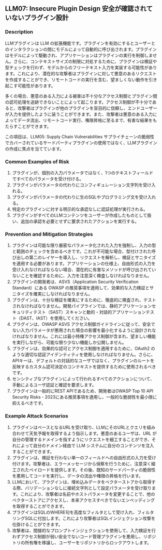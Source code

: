## LLM07: Insecure Plugin Design 安全が確認されていないプラグイン設計

### Description

LLMプラグインは LLM の拡張機能です。プラグインを有効にするとユーザーとのインタラクションの間にモデルによって自動的に呼び出されます。プラグインはモデルによって駆動され、アプリケーションはプラグインの実行を制御しません。さらに、コンテキストサイズの制限に対処するために、プラグインは検証や型チェックを行わず、モデルからのフリーテキスト入力を実装する可能性があります。これにより、潜在的な攻撃者はプラグインに対して悪意のあるリクエストを作成することができ、リモートコードの実行を含む、望ましくない動作を引き起こす可能性があります。

多くの場合、悪意のある入力による被害は不十分なアクセス制御とプラグイン間の認可処理を追跡できないことによって起こります。アクセス制御が不十分であると、攻撃者はプラグインが他のプラグインを盲目的に信頼し、エンドユーザーが入力を提供したように装うことができます。また、攻撃者は悪意のある入力によってデータ流出、リモートコード実行、権限昇格に至るまで、有害な結果をもたらすことができます。

この項目は、LLM05: Supply Chain Vulnerabilities サプライチェーンの脆弱性でカバーされているサードパーティプラグインの使用ではなく、LLMプラグインの作成に焦点を当てています。

### Common Examples of Risk

1. プラグインが、個別の入力パラメータではなく、1つのテキストフィールドですべてのパラメータを受け付ける。
1. プラグインがパラメータの代わりにコンフィギュレーション文字列を受け入れる。
1. プラグインがパラメータの代わりに生のSQLやプログラミング文を受け入れる。
1. 特定のプラグインに対する明示的な承認なしに認証処理が実行される。
1. プラグインがすべてのLLMコンテンツをユーザーが作成したものとして扱い、追加の承認を必要とせずに要求されたアクションを実行する。

### Prevention and Mitigation Strategies

1. プラグインは可能な限り厳密なパラメータ化された入力を強制し、入力の型と範囲のチェックを含めるべきです。これが不可能な場合、型付けされた呼び出しの第二のレイヤーを導入し、リクエストを解析し、検証とサニタイズを適用する必要があります。アプリケーションの仕様上、自由形式の入力を受け入れなければならない場合、潜在的に有害なメソッドが呼び出されていないことを確認するために、入力を注意深く検査しなければなりません。
1. プラグインの開発者は、ASVS（Application Security Verification Standard）にある OWASP の推奨事項を適用して、効果的な入力検証とサニタイズを確実にしなければなりません。
1. プラグインは、十分な検証を確実にするために、徹底的に検査され、テストされなければなりません。開発パイプラインでは、静的アプリケーションセキュリティテスト（SAST）スキャンと動的・対話的アプリケーションテスト（DAST、IAST）を使用してください。
1. プラグインは、OWASP ASVS アクセス制御ガイドラインに従って、安全でない入力パラメータが悪用された場合の影響を最小化するように設計されなければなりません。これには最小特権アクセス制御が含まれ、望ましい機能を実行しながら、可能な限り少ない機能しか公開しません。
1. プラグインは、効果的な認可とアクセス制御を適用するために、OAuth2 のような適切な認証アイデンティティを使用しなければなりません。さらに、APIキーは、デフォルトの対話的なユーザではなく、プラグインのルートを反映するカスタム認可決定のコンテキストを提供するために使用されるべきです。
1. センシティブなプラグインによって行われるすべてのアクションについて、手動によるユーザ認証と確認を要求します。
1. プラグインは一般的にREST APIであるため、開発者はOWASP Top 10 API Security Risks - 2023にある推奨事項を適用し、一般的な脆弱性を最小限に抑えるべきです。

### Example Attack Scenarios

1. プラグインはベースとなるURLを受け取り、LLMにそのURLとクエリを組み合わせて天気予報を取得するよう指示します。悪意のあるユーザは、URL が自分の管理するドメインを指すようにリクエストを細工することができ、それによって自分のドメイン経由で LLM システムに自分のコンテンツを注入することができます。
1. プラグインは、検証を行わない単一のフィールドへの自由形式の入力を受け付けます。攻撃者は、エラーメッセージから偵察を行うために、注意深く細工されたペイロードを提供します。その後、既知のサードパーティの脆弱性を悪用してコードを実行し、データの流出や権限の昇格を行います。
1. LLMにおいて、プラグインは、埋め込みデータをベクターストアから取得する際、バリデーションなしに接続文字列として設定パラメータを受け取ります。これにより、攻撃者は名前やホストパラメータを変更することで、他のベクターストアにアクセスし、本来アクセスすべきでないエンベッディングを取得することができます。
1. プラグインはSQLのWHERE句を高度なフィルタとして受け入れ、フィルタリングSQLに付加します。これにより攻撃者はSQLインジェクション攻撃を仕掛けることができます。
1. 攻撃者は、間接的なプロンプトインジェクションを使用して、入力検証を行わずアクセス制御が弱い安全でないコード管理プラグインを悪用し、リポジトリの所有権を移譲し、ユーザーをリポジトリからロックアウトします。
